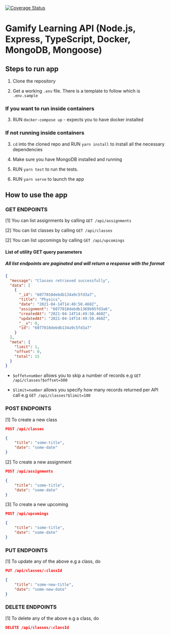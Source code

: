 [![Coverage Status](https://coveralls.io/repos/github/donriddo/gamify-learning/badge.svg?branch=main)](https://coveralls.io/github/donriddo/gamify-learning?branch=main)

# Gamify Learning API (Node.js, Express, TypeScript, Docker, MongoDB, Mongoose)

## Steps to run app

1. Clone the repository

2. Get a working `.env` file. There is a template to follow which is `.env.sample`

### If you want to run inside containers

3. RUN `docker-compose up` - expects you to have docker installed

### If not running inside containers

3. `cd` into the cloned repo and RUN `yarn install` to install all the necessary dependencies

4. Make sure you have MongoDB installed and running 

5. RUN `yarn test` to run the tests.

6. RUN `yarn serve` to launch the app


## How to use the app

### GET ENDPOINTS

[1] You can list assignments by calling `GET /api/assignments`

[2] You can list classes by calling `GET /api/classes`

[2] You can list upcomings by calling `GET /api/upcomings`

#### List of utility GET query parameters

##### All list endpoints are paginated and will return a response with the format
```json
{
  "message": "Classes retrieved successfully",
  "data": [
    {
      "_id": "6077010debdb134a9c5fd3a7",
      "title": "Physics",
      "date": "2021-04-14T14:49:50.460Z",
      "assignment": "6077010debdb1369b95fd3a6",
      "createdAt": "2021-04-14T14:49:50.460Z",
      "updatedAt": "2021-04-14T14:49:50.460Z",
      "__v": 0,
      "id": "6077010debdb134a9c5fd3a7"
    }
  ],
  "meta": {
    "limit": 1,
    "offset": 0,
    "total": 15
  }
}
```

- `$offet=number` allows you to skip a number of records e.g `GET /api/classes?$offset=500`

- `$limit=number` allows you specify how many records returned per API call e.g `GET /api/classes?$limit=100`


### POST ENDPOINTS

[1] To create a new class
```json
POST /api/classes

{
	"title": "some-title",
	"date": "some-date"
}
```

[2] To create a new assignment
```json
POST /api/assignments

{
	"title": "some-title",
	"date": "some-date"
}
```

[3] To create a new upcoming
```json
POST /api/upcomings

{
	"title": "some-title",
	"date": "some-date"
}
```

### PUT ENDPOINTS

[1] To update any of the above e.g a class, do
```json
PUT /api/classes/:classId

{
	"title": "some-new-title",
	"date": "some-new-date"
}
```

### DELETE ENDPOINTS

[1] To delete any of the above e.g a class, do
```json
DELETE /api/classes/:classId
```
